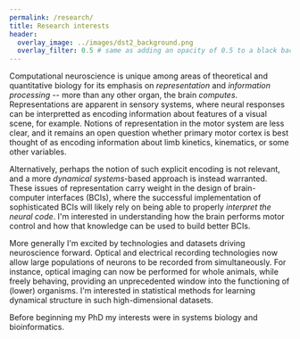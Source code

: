 ```yaml
---
permalink: /research/
title: Research interests
header:
  overlay_image: ../images/dst2_background.png
  overlay_filter: 0.5 # same as adding an opacity of 0.5 to a black background
---
```


Computational neuroscience is unique among areas of theoretical and quantitative biology for its emphasis on *representation* and *information processing* -- more than any other organ, the brain *computes*. Representations are apparent in sensory systems, where neural responses can be interpretted as encoding information about features of a visual scene, for example. Notions of representation in the motor system are less clear, and it remains an open question whether primary motor cortex is best thought of as encoding information about limb kinetics, kinematics, or some other variables. 

Alternatively, perhaps the notion of such explicit encoding is not relevant, and a more *dynamical systems*-based approach is instead warranted. These issues of representation carry weight in the design of brain-computer interfaces (BCIs), where the successful implementation of sophisticated BCIs will likely rely on being able to properly *interpret the neural code*. I'm interested in understanding how the brain performs motor control and how that knowledge can be used to build better BCIs.

More generally I'm excited by technologies and datasets driving neuroscience forward. Optical and electrical recording technologies now allow large populations of neurons to be recorded from simultaneously. For instance, optical imaging can now be performed for whole animals, while freely behaving, providing an unprecedented window into the functioning of (lower) organisms. I'm interested in statistical methods for learning dynamical structure in such high-dimensional datasets. 

Before beginning my PhD my interests were in systems biology and bioinformatics.

